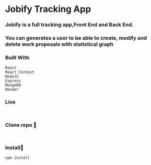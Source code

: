 # Jobify Tracking App

### Jobify is a full tracking app,Front End and Back End.
### You can generates a user to be able to create, modify and delete work proposals with statistical graph 

### Built With

```
React
React Context
NodeJS
Express
MongoDB
Render

```
### Live

```


```
### Clone repo 🔧

```


```
### Install🔧

```
npm install
```
